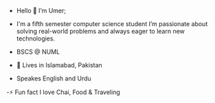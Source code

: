 - Hello 👋 I’m Umer;

- I'm a fifth semester computer science student I’m passionate about solving real-world problems and always eager to learn new technologies.

- BSCS @ NUML

- 📍 Lives in Islamabad, Pakistan
  
- Speakes English and Urdu

-⚡ Fun fact I love Chai, Food & Traveling
  
